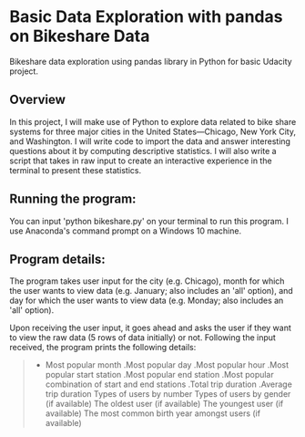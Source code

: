 # Basic Data Exploration with pandas on Bikeshare Data
Bikeshare data exploration using pandas library in Python for basic Udacity project.

## Overview
In this project, I will make use of Python to explore data related to bike share systems for three major cities in the United States—Chicago, New York City, and Washington. I will write code to import the data and answer interesting questions about it by computing descriptive statistics. I will also write a script that takes in raw input to create an interactive experience in the terminal to present these statistics.

## Running the program:
You can input 'python bikeshare.py' on your terminal to run this program. I use Anaconda's command prompt on a Windows 10 machine.

## Program details:
The program takes user input for the city (e.g. Chicago), month for which the user wants to view data (e.g. January; also includes an 'all' option), and day for which the user wants to view data (e.g. Monday; also includes an 'all' option).

Upon receiving the user input, it goes ahead and asks the user if they want to view the raw data (5 rows of data initially) or not. Following the input received, the program prints the following details:

> - Most popular month
.Most popular day
.Most popular hour
.Most popular start station
.Most popular end station
.Most popular combination of start and end stations
.Total trip duration
.Average trip duration
Types of users by number
Types of users by gender (if available)
The oldest user (if available)
The youngest user (if available)
The most common birth year amongst users (if available)

